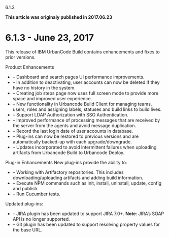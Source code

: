 





6.1.3

**This article was originaly published in 2017.06.23**


6.1.3 - June 23, 2017
=====================





This release of IBM UrbanCode Build contains enhancements and fixes to prior versions.



Product Enhancements
* – Dashboard and search pages UI performance improvements.
* – In addition to deactivating, user accounts can now be deleted if they have no history in the system.
* – Creating job steps page now uses full screen mode to provide more space and improved user experience.
* – New functionality in Urbancode Build Client for managing teams, users, roles and assigning labels, statuses and build links to build lives.
* – Support LDAP Authorization with SSO Authentication.
* – Improved performance of processing messages that are received by the server from the agents and avoid message duplication.
* – Record the last login date of user accounts in database.
* – Plug-ins can now be restored to previous versions and are automatically backed-up with each upgrade/downgrade.
* – Updates incorporated to avoid intermittent failures when uploading artifacts from Urbancode Build to Urbancode Deploy.





Plug-in Enhancements
 New plug-ins provide the ability to:


* – Working with Artifactory repositories. This includes downloading/uploading artifacts and adding build information.
* – Execute NPM commands such as init, install, uninstall, update, config and publish.
* – Run Cucumber tests.


 Updated plug-ins:


* – JIRA plugin has been updated to support JIRA 7.0+. **Note**: JIRA’s SOAP API is no longer supported.
* – Git plugin has been updated to support resolving property values for the base URL.







